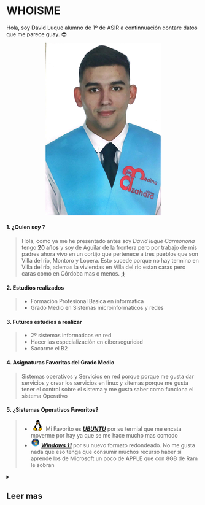 # WHOISME

<p> Hola, soy David Luque alumno de 1º de ASIR a continnuación contare datos que me parece guay. 😎</p>

<div align="center";  >
 <img src="https://github.com/DavidLuque04/David_luque/blob/main/Imagen%20de%20WhatsApp%202024-07-15%20a%20las%2018.59.45_993aaaa1.jpg" width="300";  />
</div>

#### 1. ¿Quien soy ?

> Hola, como ya me he presentado antes soy _David luque Carmonona_ tengo **20 años** y soy de Aguilar de la frontera pero por trabajo de mis padres ahora vivo en un cortijo que pertenece a tres  pueblos que son Villa del rio, Montoro y Lopera. Esto sucede porque no hay termino en Villa del río, ademas la viviendas en Villa del rio estan caras pero caras como en Córdoba mas o menos. [:)][ubi]
#### 2. Estudios realizados 

>  * Formación Profesional Basica en informatica
>  * Grado Medio en Sistemas microinformaticos y redes


#### 3. Futuros estudios a realizar 
>  * 2º sistemas informaticos en red
>  * Hacer las especialización en ciberseguridad 
>  * Sacarme el B2 

#### 4. Asignaturas Favoritas del Grado Medio 
 
> Sistemas operativos y Servicios en red porque porque me gusta dar servicios y crear los servicios en linux y sitemas porque me gusta tener el control sobre el sistema y me gusta saber como funciona el sistema Operativo 

#### 5. ¿Sistemas Operativos Favoritos?
>  * ![Logo][LogoL] Mi Favorito es [ _**UBUNTU**_](https://ubuntu.com/) por su termial que me encata moverme por hay ya que se me hace mucho mas comodo
>  *  ![Logo][LogoW] [_**Windows 11**_](https://www.microsoft.com/es-es/windows/windows-11?r=1) por su nuevo formato redondeado. No me gusta nada que eso tenga que consumir muchos recurso haber si aprende los de Microsoft un poco de APPLE que con 8GB de Ram le sobran 



[LogoW]: https://github.com/DavidLuque04/David_luque/blob/main/Logo%20Windows.png 

[LogoL]:https://github.com/DavidLuque04/David_luque/blob/main/png-clipart-linux-linux.png

[ubi]: https://maps.app.goo.gl/E5jg8rxDvD3g5sAn6


<details> 

<summary>

## Leer mas

</summary>

Mi _**cantantes favoritos**_ son:

|  [Rosalia](https://open.spotify.com/intl-es/artist/7ltDVBr6mKbRvohxheJ9h1?si=oVxnjbkVQMuseAlIDeIwgg) | [Judeline](https://open.spotify.com/intl-es/artist/1H6X7yhnXZg73f9bssaj1Q?si=g87JARp8TQiyzKHoZTCZBg) | [Bad Bunny](https://open.spotify.com/intl-es/artist/4q3ewBCX7sLwd24euuV69X?si=eTyJAa97S92PoXZAcEloqw) |
|---------|----------|-----------------|
| ![Rosalia][Rosalia] | ![Judeline][Judeline] | ![Bad Bunny][BadBunny] |
|  [Quevedo](https://open.spotify.com/intl-es/artist/52iwsT98xCoGgiGntTiR7K?si=1kYokUM2Ska9ztsFWk-RHg) |  [Travis Scott](https://open.spotify.com/intl-es/artist/0Y5tJX1MQlPlqiwlOH1tJY?si=Fkbqrwa7S6uAQEjsylGXtw) |  [Danny Ocean](https://open.spotify.com/intl-es/artist/5H1nN1SzW0qNeUEZvuXjAj?si=u4v8G4jlRQWMe6OQMIX8hQ) |
| ![Quevedo][Quevedo] | ![Travis scott][Travisscott] | ![Danny Ocean][Danny] |

[Rosalia]: https://static1.ara.cat/clip/ed7e524c-669f-49b0-8c28-73eb8f408ae7_16-9-aspect-ratio_default_0_x1763y1094.jpg
 
[Judeline]: https://salaelsol.com/wp-content/uploads/2022/03/foto-promo-240x300.jpeg

[BadBunny]: https://lumiere-a.akamaihd.net/v1/images/bad_bunny_2_0f0c9427.jpeg?region=0,0,1280,720&width=960

[Quevedo]: https://estaticosgn-cdn.deia.eus/clip/dafc7d23-be59-406f-8f6f-aef85194caa0_16-9-discover-aspect-ratio_default_1010307.jpg

[Travisscott]: https://media.revistagq.com/photos/616981dc219207ace1a59cb7/16:9/w_2560%2Cc_limit/GettyImages-1340159187.jpg

[Danny]: https://encrypted-tbn0.gstatic.com/images?q=tbn:ANd9GcRy2o4dUIjBsdZSSBEQGhSRBInMo2nRDXW0VA&s

Mi _**Youtuber favoritos**_ son:

| Ibai Llanos | Vegetta777 | Tecnonautas |
| Ibai Llanos | Vegetta777 | Tecnonautas |
|---------|----------------|------------|
| Nate gentile | WillyRex | MoureDev   |
| Ibai Llanos | Vegetta777 |<a href='https://youtu.be/c8gvP-Ci4KU' target='_blank'>
  <img width='30%' src='https://img.youtube.com/vi/c8gvP-Ci4KU/mqdefault.jpg' alt='La PEOR OFERTA de Trabajo para Programadores y Desarrolladores' />
</a>|

<a href='https://youtu.be/c8gvP-Ci4KU' target='_blank'>
  <img width='30%' src='https://img.youtube.com/vi/c8gvP-Ci4KU/mqdefault.jpg' alt='La PEOR OFERTA de Trabajo para Programadores y Desarrolladores' />
</a>
<a href='https://youtu.be/ibImaPy9Yck' target='_blank'>
  <img width='30%' src='https://img.youtube.com/vi/ibImaPy9Yck/mqdefault.jpg' alt='El Drama BRUTAL en Vercel (cambio de pricing)' />
</a>
<a href='https://youtu.be/jdbJDPKLupo' target='_blank'>
  <img width='30%' src='https://img.youtube.com/vi/jdbJDPKLupo/mqdefault.jpg' alt='Este es el mejor cambio de JavaScript jamás creado' />
</a>

</details>



